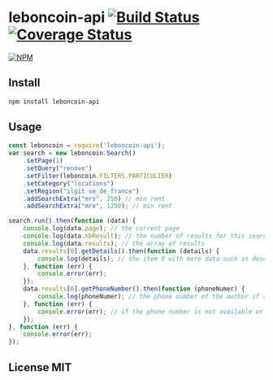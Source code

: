 # leboncoin-api [![Build Status](https://travis-ci.org/tdurieux/leboncoin-api.svg?branch=master)](https://travis-ci.org/tdurieux/leboncoin-api) [![Coverage Status](https://coveralls.io/repos/tdurieux/leboncoin-api/badge.svg?branch=master&service=github)](https://coveralls.io/github/tdurieux/leboncoin-api?branch=master)

[![NPM](https://nodei.co/npm/leboncoin-api.png)](https://nodei.co/npm/leboncoin-api/)

## Install

```bash
npm install leboncoin-api
```

## Usage

```javascript
const leboncoin = require('leboncoin-api');
var search = new leboncoin.Search()
    .setPage(1)
    .setQuery("renove")
    .setFilter(leboncoin.FILTERS.PARTICULIER)
    .setCategory("locations")
    .setRegion("ilgit se_de_france")
    .addSearchExtra("mrs", 250) // min rent
    .addSearchExtra("mre", 1250); // min rent

search.run().then(function (data) {
    console.log(data.page); // the current page
    console.log(data.nbResult); // the number of results for this search
    console.log(data.results); // the array of results
    data.results[0].getDetails().then(function (details) {
        console.log(details); // the item 0 with more data such as description, all images, author, ...
    }, function (err) {
        console.error(err);
    });
    data.results[0].getPhoneNumber().then(function (phoneNumer) {
        console.log(phoneNumer); // the phone number of the author if available
    }, function (err) {
        console.error(err); // if the phone number is not available or not parsable (image -> string) 
    });
}, function (err) {
    console.error(err);
});
```

## License MIT
